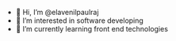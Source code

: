 - 👋 Hi, I’m @elavenilpaulraj
- 👀 I’m interested in software developing
- 🌱 I’m currently learning front end technologies


<!---
elavenilpaulraj/elavenilpaulraj is a ✨ special ✨ repository because its `README.md` (this file) appears on your GitHub profile.
You can click the Preview link to take a look at your changes.
--->
